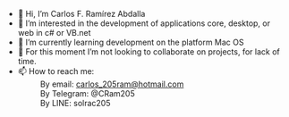 - 👋 Hi, I’m Carlos F. Ramírez Abdalla
- 👀 I’m interested in the development of applications core, desktop, or web in c# or VB.net
- 🌱 I’m currently learning development on the platform Mac OS
- 💞️ For this moment I’m not looking to collaborate on projects, for lack of time.
- 📫 How to reach me: <br>
                &nbsp;&nbsp;&nbsp;&nbsp;&nbsp;&nbsp;&nbsp;&nbsp;&nbsp;&nbsp;By email: carlos_205ram@hotmail.com<br>
                &nbsp;&nbsp;&nbsp;&nbsp;&nbsp;&nbsp;&nbsp;&nbsp;&nbsp;&nbsp;By Telegram: @CRam205<br>
                &nbsp;&nbsp;&nbsp;&nbsp;&nbsp;&nbsp;&nbsp;&nbsp;&nbsp;&nbsp;By LINE: solrac205<br>

<!---
solrac205/solrac205 is a ✨ special ✨ repository because its `README.md` (this file) appears on your GitHub profile.
You can click the Preview link to take a look at your changes.
--->
